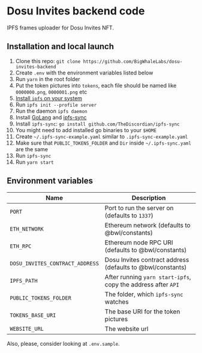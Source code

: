 # Dosu Invites backend code

IPFS frames uploader for Dosu Invites NFT.

## Installation and local launch

1. Clone this repo: `git clone https://github.com/BigWhaleLabs/dosu-invites-backend`
2. Create `.env` with the environment variables listed below
3. Run `yarn` in the root folder
4. Put the token pictures into `tokens`, each file should be named like `0000000.png`, `0000001.png` etc
5. [Install `ipfs` on your system](https://docs.ipfs.io/install/command-line/#official-distributions)
6. Run `ipfs init --profile server`
7. Run the daemon `ipfs daemon`
8. Install [GoLang](https://go.dev/dl/) and [ipfs-sync](https://github.com/TheDiscordian/ipfs-sync)
9. Install `ipfs-sync`: `go install github.com/TheDiscordian/ipfs-sync`
10. You might need to add installed go binaries to your `$HOME`
11. Create `~/.ipfs-sync-example.yaml` similar to `.ipfs-sync-example.yaml`
12. Make sure that `PUBLIC_TOKENS_FOLDER` and `Dir` inside `~/.ipfs-sync.yaml` are the same
13. Run `ipfs-sync`
14. Run `yarn start`

## Environment variables

| Name                            | Description                                                   |
| ------------------------------- | ------------------------------------------------------------- |
| `PORT`                          | Port to run the server on (defaults to `1337`)                |
| `ETH_NETWORK`                   | Ethereum network (defaults to @bwl/constants)                 |
| `ETH_RPC`                       | Ethereum node RPC URI (defaults to @bwl/constants)            |
| `DOSU_INVITES_CONTRACT_ADDRESS` | Dosu Invites contract address (defaults to @bwl/constants)    |
| `IPFS_PATH`                     | After running `yarn start-ipfs`, copy the address after `API` |
| `PUBLIC_TOKENS_FOLDER`          | The folder, which `ipfs-sync` watches                         |
| `TOKENS_BASE_URI`               | The base URI for the token pictures                           |
| `WEBSITE_URL`                   | The website url                                               |

Also, please, consider looking at `.env.sample`.

